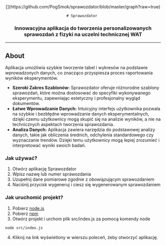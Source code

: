 <div align=center>
    [](https://github.com/PogSmok/sprawozdator/blob/master/graph?raw=true)


    # Sprawozdator 

### Innowacyjna aplikacja do tworzenia personalizowanych sprawozdań z fizyki na uczelni technicznej WAT
</div>

----
## About
Aplikacja umożliwia szybkie tworzenie tabel i wykresów na podstawie wprowadzonych danych, co znacząco przyspiesza proces raportowania wyników eksperymentów.
- **Szeroki Zakres Szablonów:**
    Sprawozdator oferuje różnorodne szablony sprawozdań, które można dostosować do specyfiki wykonywanego eksperymentu, zapewniając estetyczny i profesjonalny wygląd dokumentów.
- **Łatwe Wprowadzanie Danych:**
    Intuicyjny interfejs użytkownika pozwala na szybkie i bezbłędne wprowadzanie danych eksperymentalnych, dzięki czemu użytkownicy mogą skupić się na analizie wyników, a nie na technicznych aspektach tworzenia sprawozdania.
 - **Analiza Danych:**
    Aplikacja zawiera narzędzia do podstawowej analizy danych, takie jak obliczenia średnich, odchylenia standardowego czy wyznaczanie trendów. Dzięki temu użytkownicy mogą lepiej zrozumieć i interpretować wyniki swoich badań.

### Jak używać?
1) Otwórz aplikację Sprawozdator
2) Wpisz nazwę lub numer sprawozdania
3) Uzupełnij dane pomiarowe zgodnie z obowiązującym sprawozdaniem
4) Naciśnij przycisk wygeneruj i ciesz się wygenerowanym sprawozdaniem

### Jak uruchomić projekt?
1) Pobierz [node.js](https://nodejs.org/en/download/package-manager)
2) Pobierz [npm](https://docs.npmjs.com/downloading-and-installing-node-js-and-npm)
3) Otwórz projekt i urchom plik src/index.js za pomocą komendy node
```bash
node src/index.js
```
4) Kliknij na link wyświetlony w wierszu poleceń, żeby otworzyć aplikację.
